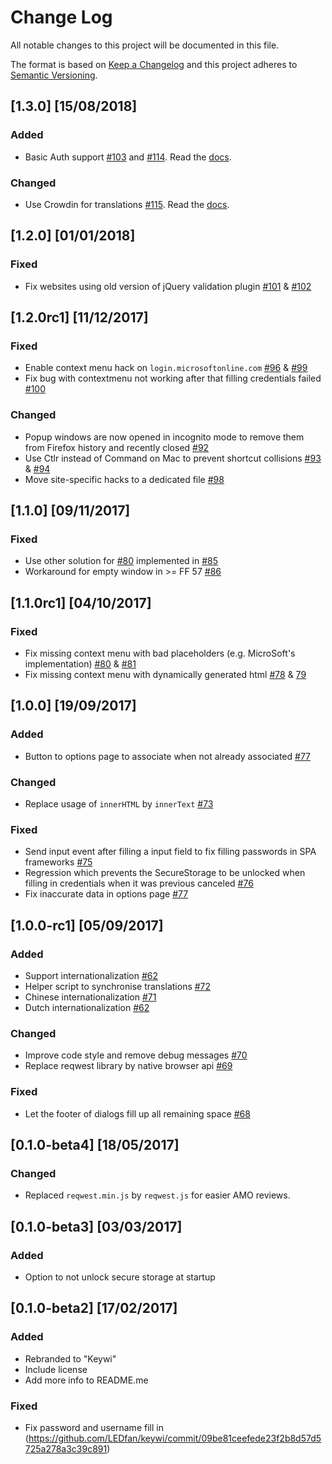 # Change Log
All notable changes to this project will be documented in this file.

The format is based on [Keep a Changelog](http://keepachangelog.com/)
and this project adheres to [Semantic Versioning](http://semver.org/).

## [1.3.0] [15/08/2018]
### Added
 - Basic Auth support [#103](https://github.com/LEDfan/keywi/pull/103) and [#114](https://github.com/LEDfan/keywi/pull/114). Read the [docs](https://github.com/LEDfan/keywi#http-basic-auth).

### Changed
 - Use Crowdin for translations [#115](https://github.com/LEDfan/keywi/pull/115). Read the [docs](https://github.com/LEDfan/keywi#translations).

## [1.2.0] [01/01/2018]
### Fixed
 - Fix websites using old version of jQuery validation plugin [#101](https://github.com/LEDfan/keywi/issues/101) & [#102](https://github.com/LEDfan/keywi/pull/102)

## [1.2.0rc1] [11/12/2017]
### Fixed
 - Enable context menu hack on `login.microsoftonline.com` [#96](https://github.com/LEDfan/keywi/issues/96) & [#99](https://github.com/LEDfan/keywi/pull/99)
 - Fix bug with contextmenu not working after that filling credentials failed [#100](https://github.com/LEDfan/keywi/pull/100)


### Changed
 - Popup windows are now opened in incognito mode to remove them from Firefox history and recently closed [#92](https://github.com/LEDfan/keywi/pull/92)
 - Use <kb>Ctlr</kb> instead of <kb>Command</kb> on Mac to prevent shortcut collisions [#93](https://github.com/LEDfan/keywi/issues/93) & [#94](https://github.com/LEDfan/keywi/pull/94)
 - Move site-specific hacks to a dedicated file [#98](https://github.com/LEDfan/keywi/pull/98)


## [1.1.0] [09/11/2017]
### Fixed
 - Use other solution for [#80](https://github.com/LEDfan/keywi/issues/80) implemented in [#85](https://github.com/LEDfan/keywi/issues/85)
 - Workaround for empty window in >= FF 57 [#86](https://github.com/LEDfan/keywi/pull/86)

## [1.1.0rc1] [04/10/2017]
### Fixed
 - Fix missing context menu with bad placeholders (e.g. MicroSoft's implementation) [#80](https://github.com/LEDfan/keywi/issues/80) & [#81](https://github.com/LEDfan/keywi/issues/81)
 - Fix missing context menu with dynamically generated html [#78](https://github.com/LEDfan/keywi/issues/78) & [79](https://github.com/LEDfan/keywi/issues/79)

## [1.0.0] [19/09/2017]
### Added
 - Button to options page to associate when not already associated [#77](https://github.com/LEDfan/keywi/pull/77)
### Changed
 - Replace usage of `innerHTML` by `innerText` [#73](https://github.com/LEDfan/keywi/pull/73)

### Fixed
 - Send input event after filling a input field to fix filling passwords in SPA frameworks [#75](https://github.com/LEDfan/keywi/pull/75)
 - Regression which prevents the SecureStorage to be unlocked when filling in credentials when it was previous canceled [#76](https://github.com/LEDfan/keywi/pull/76)
 - Fix inaccurate data in options page [#77](https://github.com/LEDfan/keywi/pull/77)


## [1.0.0-rc1] [05/09/2017]
### Added
 - Support internationalization [#62](https://github.com/LEDfan/keywi/pull/62)
 - Helper script to synchronise translations [#72](https://github.com/LEDfan/keywi/pull/72)
 - Chinese internationalization [#71](https://github.com/LEDfan/keywi/pull/71)
 - Dutch internationalization [#62](https://github.com/LEDfan/keywi/pull/62)
### Changed
 - Improve code style and remove debug messages [#70](https://github.com/LEDfan/keywi/pull/70)
 - Replace reqwest library by native browser api [#69](https://github.com/LEDfan/keywi/pull/69)
### Fixed
 - Let the footer of dialogs fill up all remaining space [#68](https://github.com/LEDfan/keywi/pull/68)

## [0.1.0-beta4] [18/05/2017]
### Changed
 - Replaced `reqwest.min.js` by `reqwest.js` for easier AMO reviews.

## [0.1.0-beta3] [03/03/2017]
### Added
 - Option to not unlock secure storage at startup

## [0.1.0-beta2] [17/02/2017]
### Added
 - Rebranded to "Keywi"
 - Include license
 - Add more info to README.me

### Fixed
 - Fix password and username fill in (https://github.com/LEDfan/keywi/commit/09be81ceefede23f2b8d57d5725a278a3c39c891)

